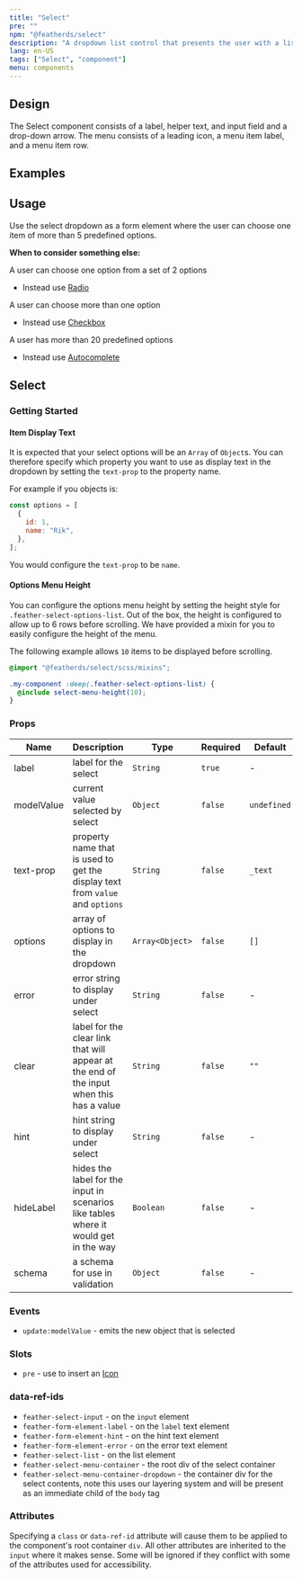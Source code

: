 ```yaml
---
title: "Select"
pre: ""
npm: "@featherds/select"
description: "A dropdown list control that presents the user with a list of options allowing them to select a single option from the menu. "
lang: en-US
tags: ["Select", "component"]
menu: components
---
```


## Design

The Select component consists of a label, helper text, and input field and a drop-down arrow. The menu consists of a leading icon, a menu item label, and a menu item row.

## Examples

<Select-Examples />

## Usage

Use the select dropdown as a form element where the user can choose one item of more than 5 predefined options.

**When to consider something else:**

A user can choose one option from a set of 2 options

- Instead use [Radio](/Components/Radio/)

A user can choose more than one option

- Instead use [Checkbox](/Components/Checkbox/)

A user has more than 20 predefined options

- Instead use [Autocomplete](/Components/Autocomplete/)

## Select

### Getting Started

#### Item Display Text

It is expected that your select options will be an `Array` of `Object`s. You can therefore specify which property you want to use as display text in the dropdown by setting the `text-prop` to the property name.

For example if you objects is:

```js
const options = [
  {
    id: 1,
    name: "Rik",
  },
];
```

You would configure the `text-prop` to be `name`.

#### Options Menu Height

You can configure the options menu height by setting the height style for `.feather-select-options-list`. Out of the box, the height is configured to allow up to 6 rows before scrolling. We have provided a mixin for you to easily configure the height of the menu.

The following example allows `10` items to be displayed before scrolling.

```scss
@import "@featherds/select/scss/mixins";

.my-component :deep(.feather-select-options-list) {
  @include select-menu-height(10);
}
```

### Props

| Name       | Description                                                                             | Type            | Required | Default     |
| ---------- | --------------------------------------------------------------------------------------- | --------------- | -------- | ----------- |
| label      | label for the select                                                                    | `String`        | `true`   | -           |
| modelValue | current value selected by select                                                        | `Object`        | `false`  | `undefined` |
| text-prop  | property name that is used to get the display text from `value` and `options`           | `String`        | `false`  | `_text`     |
| options    | array of options to display in the dropdown                                             | `Array<Object>` | `false`  | `[]`        |
| error      | error string to display under select                                                    | `String`        | `false`  | -           |
| clear      | label for the clear link that will appear at the end of the input when this has a value | `String`        | `false`  | `""`        |
| hint       | hint string to display under select                                                     | `String`        | `false`  | -           |
| hideLabel  | hides the label for the input in scenarios like tables where it would get in the way    | `Boolean`       | `false`  | -           |
| schema     | a schema for use in validation                                                          | `Object`        | `false`  | -           |

### Events

- `update:modelValue` - emits the new object that is selected

### Slots

- `pre` - use to insert an [Icon](/Components/Icon)

### data-ref-ids

- `feather-select-input` - on the `input` element
- `feather-form-element-label` - on the `label` text element
- `feather-form-element-hint` - on the hint text element
- `feather-form-element-error` - on the error text element
- `feather-select-list` - on the list element
- `feather-select-menu-container` - the root div of the select container
- `feather-select-menu-container-dropdown` - the container div for the select contents, note this uses our layering system and will be present as an immediate child of the `body` tag

### Attributes

Specifying a `class` or `data-ref-id` attribute will cause them to be applied to the component's root container `div`. All other attributes are inherited to the `input` where it makes sense. Some will be ignored if they conflict with some of the attributes used for accessibility.
